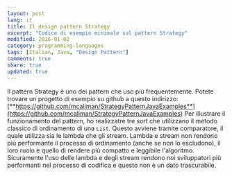 ```yaml
---
layout: post
lang: it
title: Il design pattern Strategy
excerpt: "Codice di esempio minimale sul pattern Strategy"
modified: 2016-01-02
category: programming-languages
tags: [Italian, Java, "Design Pattern"]
comments: true
share: true
updated: true
---
```


Il pattern Strategy è uno dei pattern che uso più frequentemente. 
Potete trovare un progetto di esempio su github a questo indirizzo:
[**https://github.com/mcaliman/StrategyPatternJavaExamples**](https://github.com/mcaliman/StrategyPatternJavaExamples)
Per illustrare il funzionamento del pattern, ho realizzatre tre sort che utilizzano il metodo classico di ordinamento
di una `List`. Questo avviene tramite comparatore, il quale utilizza sia le lambda che gli stream.
Lambda e stream non rendono più performante il processo di ordinamento (anche se non lo escludono), il loro
ruolo è quello di rendere più compatto e leggibile l'algoritmo.
Sicuramente l'uso delle lambda e degli stream rendono noi sviluppatori più performanti nel processo di codifica
e questo non è un dato trascurabile.
